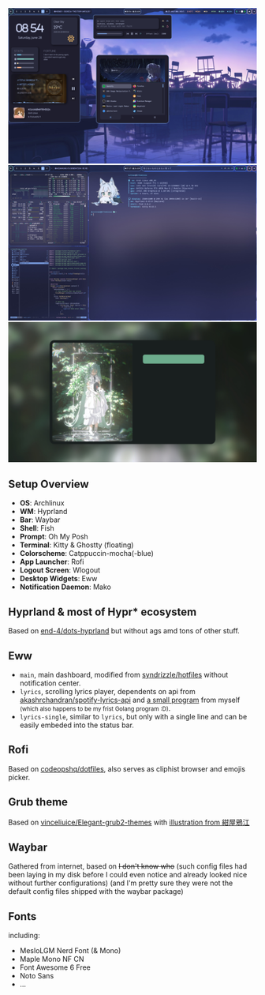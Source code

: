 <img src="https://github.com/Uyanide/backgrounds/blob/master/screenshots/desktop.jpg?raw=true"/>
<img src="https://github.com/Uyanide/backgrounds/blob/master/screenshots/tiling.jpg?raw=true"/>
<img src="https://github.com/Uyanide/backgrounds/blob/master/screenshots/grub.jpg?raw=true"/>

## Setup Overview

- **OS**: Archlinux
- **WM**: Hyprland
- **Bar**: Waybar
- **Shell**: Fish
- **Prompt**: Oh My Posh
- **Terminal**: Kitty & Ghostty (floating)
- **Colorscheme**: Catppuccin-mocha(-blue)
- **App Launcher**: Rofi
- **Logout Screen**: Wlogout
- **Desktop Widgets**: Eww
- **Notification Daemon**: Mako

## Hyprland & most of Hypr\* ecosystem

Based on [end-4/dots-hyprland](https://github.com/end-4/dots-hyprland) but without ags amd tons of other stuff.

## Eww

- `main`, main dashboard, modified from [syndrizzle/hotfiles](https://github.com/syndrizzle/hotfiles/tree/bspwm) without notification center.
- `lyrics`, scrolling lyrics player, dependents on api from [akashrchandran/spotify-lyrics-api](https://github.com/akashrchandran/spotify-lyrics-api) and [a small program](https://github.com/Uyanide/spotify-lyrics) from myself <small>(which also happens to be my frist Golang program :D)</small>.
- `lyrics-single`, similar to `lyrics`, but only with a single line and can be easily embeded into the status bar.

## Rofi

Based on [codeopshq/dotfiles](https://github.com/codeopshq/dotfiles), also serves as cliphist browser and emojis picker.

## Grub theme

Based on [vinceliuice/Elegant-grub2-themes](https://github.com/vinceliuice/Elegant-grub2-themes) with [illustration from 紺屋鴉江](https://www.pixiv.net/artworks/119683453)

## Waybar

Gathered from internet, based on <s>I don't know who</s> (such config files had been laying in my disk before I could even notice and already looked nice without further configurations) (and I'm pretty sure they were not the default config files shipped with the waybar package)

## Fonts

including:

- MesloLGM Nerd Font (& Mono)
- Maple Mono NF CN
- Font Awesome 6 Free
- Noto Sans
- ...
